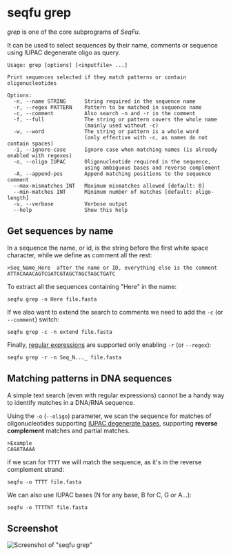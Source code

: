 
# seqfu grep

*grep*  is one of the core subprograms of *SeqFu*.

It can be used to select sequences by their name, comments or
sequence using IUPAC degenerate oligo as query.

```text
Usage: grep [options] [<inputfile> ...]

Print sequences selected if they match patterns or contain oligonucleotides

Options:
  -n, --name STRING      String required in the sequence name
  -r, --regex PATTERN    Pattern to be matched in sequence name
  -c, --comment          Also search -n and -r in the comment
  -f, --full             The string or pattern covers the whole name
                         (mainly used without -c)
  -w, --word             The string or pattern is a whole word
                         (only effective with -c, as names do not contain spaces)
  -i, --ignore-case      Ignore case when matching names (is already enabled with regexes)
  -o, --oligo IUPAC      Oligonucleotide required in the sequence,
                         using ambiguous bases and reverse complement
  -A, --append-pos       Append matching positions to the sequence comment
  --max-mismatches INT   Maximum mismatches allowed [default: 0]
  --min-matches INT      Minimum number of matches [default: oligo-length]
  -v, --verbose          Verbose output
  --help                 Show this help
```


## Get sequences by name

In a sequence the name, or id, is the string before the first white space
character, while we define as comment all the rest:
```text
>Seq_Name_Here  after the name or ID, everything else is the comment
ATTACAAACAGTCGATCGTAGCTAGCTAGCTGATC
```


To extract all the sequences containing "Here" in the name:
```
seqfu grep -n Here file.fasta
```

If we also want to extend the search to comments we need to add the `-c` (or `--comment`) switch:
```
seqfu grep -c -n extend file.fasta
```

Finally, [regular expressions](https://www.regular-expressions.info/)
are supported only enabling `-r` (or `--regex`):
```
seqfu grep -r -n Seq_N..._ file.fasta
```


## Matching patterns in DNA sequences

A simple text search (even with regular expressions) cannot be 
a handy way to identify matches in a DNA/RNA sequence.

Using the `-o` (`--oligo`) parameter, we scan the sequence for matches 
of oligonucleotides supporting [IUPAC degenerate bases](https://www.bioinformatics.org/sms/iupac.html),
supporting **reverse complement** matches and partial matches.

```text
>Example
CAGATAAAA
```

if we scan for `TTTT` we will match the sequence, as it's in the reverse complement strand:
```
seqfu -o TTTT file.fasta
```

We can also use IUPAC bases (N for any base, B for C, G or A...):
```
seqfu -o TTTTNT file.fasta
```

## Screenshot

![Screenshot of "seqfu grep"]({{site.baseurl}}/img/screenshot-grep.svg "SeqFu grep")